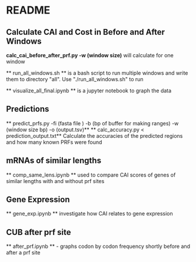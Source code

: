 # README
## Calculate CAI and Cost in Before and After Windows
**calc_cai_before_after_prf.py -w (window size)**  will calculate for one window

** run_all_windows.sh ** is a bash script to run multiple windows and write them to directory "all". Use "./run_all_windows.sh" to run 

** visualize_all_final.ipynb ** is a jupyter notebook to graph the data

## Predictions

** predict_prfs.py -fi (fasta file ) -b (bp of buffer for making ranges) -w (window size bp) -o (output.tsv)**
** calc_accuracy.py < prediction_output.txt** Calculate the accuracies of the predicted regions and how many known PRFs were found

## mRNAs of similar lengths 
** comp_same_lens.ipynb ** used to compare CAI scores of genes of similar lengths with and without prf sites

## Gene Expression

** gene_exp.ipynb ** investigate how CAI relates to gene expression  

## CUB after prf site
** after_prf.ipynb ** - graphs codon by codon frequency shortly before and after a prf site
